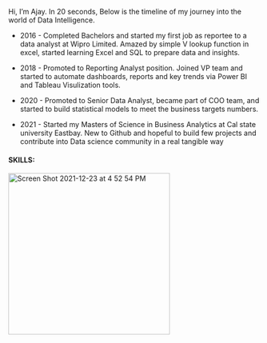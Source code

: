 Hi, I’m Ajay. In 20 seconds, Below is the timeline of my journey into the world of Data Intelligence.

- 2016 - Completed Bachelors and started my first job as reportee to a data analyst at Wipro Limited. Amazed by simple V lookup function in excel, started learning Excel and SQL to prepare data and insights.
- 2018 - Promoted to Reporting Analyst position. Joined VP team and started to automate dashboards, reports and key trends via Power BI and Tableau Visulization tools.
- 2020 - Promoted to Senior Data Analyst, became part of COO team, and started to build statistical models to meet the business targets numbers.

- 2021 - Started my Masters of Science in Business Analytics at Cal state university Eastbay. New to Github and hopeful to build few projects and contribute into Data science community in a real tangible way

#### SKILLS:

<img width="323" alt="Screen Shot 2021-12-23 at 4 52 54 PM" src="https://user-images.githubusercontent.com/64645859/147303074-a6651d64-22dd-46dd-8701-0eef0e36d163.png">
